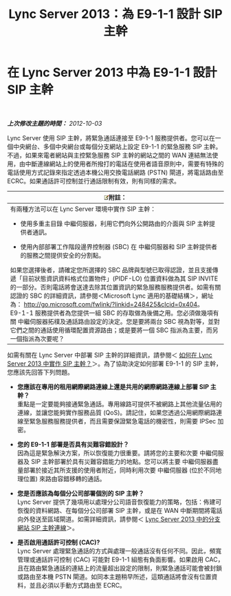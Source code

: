 ﻿---
title: Lync Server 2013：為 E9-1-1 設計 SIP 主幹
TOCTitle: 為 E9-1-1 設計 SIP 主幹
ms:assetid: 4f93b974-b460-45c7-a4a8-6f38e34840f5
ms:mtpsurl: https://technet.microsoft.com/zh-tw/library/Gg398323(v=OCS.15)
ms:contentKeyID: 49290887
ms.date: 08/10/2015
mtps_version: v=OCS.15
ms.translationtype: HT
---

# 在 Lync Server 2013 中為 E9-1-1 設計 SIP 主幹

 

_**上次修改主題的時間：** 2012-10-03_

Lync Server 使用 SIP 主幹，將緊急通話連接至 E9-1-1 服務提供者。您可以在一個中央網台、多個中央網台或每個分支網站上設定 E9-1-1 的緊急服務 SIP 主幹。不過，如果來電者網站與主控緊急服務 SIP 主幹的網站之間的 WAN 連結無法使用，由中斷連線網站上的使用者所撥打的電話在使用者語音原則中，需要有特殊的電話使用方式記錄來指定透過本機公用交換電話網路 (PSTN) 閘道，將電話路由至 ECRC。如果通話許可控制並行通話限制有效，則有同樣的需求。

<table>
<colgroup>
<col style="width: 100%" />
</colgroup>
<thead>
<tr class="header">
<th><img src="images/Gg398811.note(OCS.15).gif" title="note" alt="note" />附註：</th>
</tr>
</thead>
<tbody>
<tr class="odd">
<td>有兩種方法可以在 Lync Server 環境中實作 SIP 主幹：
<ul>
<li><p>使用多重主目錄 中繼伺服器，利用它們向外公開路由的介面與 SIP 主幹提供者通訊。</p></li>
<li><p>使用內部部署工作階段邊界控制器 (SBC) 在 中繼伺服器和 SIP 主幹提供者的服務之間提供安全的分割點。</p></li>
</ul>
如果您選擇後者，請確定您所選擇的 SBC 品牌與型號已取得認證，並且支援傳遞「目前狀態資訊資料格式位置物件」(PIDF-LO) 位置資料做為其 SIP INVITE 的一部分。否則電話將會送達去除其位置資訊的緊急服務服務提供者。如需有關認證的 SBC 的詳細資訊，請參閱＜Microsoft Lync 適用的基礎結構＞，網址為： <a href="http://go.microsoft.com/fwlink/?linkid=248425%26clcid=0x404" class="uri">http://go.microsoft.com/fwlink/?linkid=248425&amp;clcid=0x404</a>。<br />
E9-1-1 服務提供者為您提供一組 SBC 的存取做為後備之用。您必須做幾項有關 中繼伺服器拓樸及通話路由設定的決定。您是要將兩台 SBC 視為對等，並對它們之間的通話使用循環配置資源路由；或是要將一個 SBC 指派為主要，而另一個指派為次要呢？</td>
</tr>
</tbody>
</table>


如需有關在 Lync Server 中部署 SIP 主幹的詳細資訊，請參閱＜ [如何在 Lync Server 2013 中實作 SIP 主幹？](lync-server-2013-how-do-i-implement-sip-trunking.md)＞。為了協助決定如何部署 E9-1-1 的 SIP 主幹，您應該先回答下列問題。

  - **您應該在專用的租用網際網路連線上還是共用的網際網路連線上部署 SIP 主幹？**  
    重點是一定要能夠接通緊急通話。專用線路可提供不被網路上其他流量佔用的連線，並讓您能夠實作服務品質 (QoS)。請記住，如果您透過公用網際網路連線至緊急服務服務提供者，而且需要保證緊急電話的機密性，則需要 IPSec 加密。

<!-- end list -->

  - **您的 E9-1-1 部署是否具有災難容錯設計？**  
    因為這是緊急解決方案，所以恢復能力很重要。請將您的主要和次要 中繼伺服器及 SIP 主幹部署於具有災難容錯能力的地點。您可以將主要 中繼伺服器盡量部署於接近其所支援的使用者附近，同時利用次要 中繼伺服器 (位於不同地理位置) 來路由容錯移轉的通話。

<!-- end list -->

  - **您是否應該為每個分公司部署個別的 SIP 主幹？**  
    Lync Server 提供了幾項用以處理分公司語音恢復能力的策略，包括：佈建可恢復的資料網路、在每個分公司部署 SIP 主幹，或是在 WAN 中斷期間將電話向外發送至區域閘道。如需詳細資訊，請參閱＜ [Lync Server 2013 中的分支網站 SIP 主幹連線](lync-server-2013-branch-site-sip-trunking.md)＞。

<!-- end list -->

  - **是否啟用通話許可控制 (CAC)?**  
    Lync Server 處理緊急通話的方式與處理一般通話沒有任何不同。因此，頻寬管理或通話許可控制 (CAC) 可能對 E9-1-1 組態有負面影響。如果啟用 CAC，且在路由緊急通話的連結上的流量超出設定的限制，則緊急通話可能會被封鎖或路由至本機 PSTN 閘道。如同本主題稍早所述，這類通話將會沒有位置資料，並且必須以手動方式路由至 ECRC。

